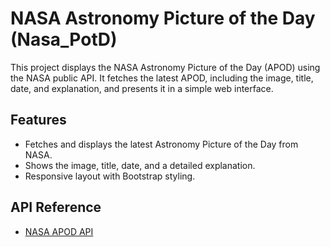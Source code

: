 # NASA Astronomy Picture of the Day (Nasa_PotD)

This project displays the NASA Astronomy Picture of the Day (APOD) using the NASA public API. It fetches the latest APOD, including the image, title, date, and explanation, and presents it in a simple web interface.

## Features

- Fetches and displays the latest Astronomy Picture of the Day from NASA.
- Shows the image, title, date, and a detailed explanation.
- Responsive layout with Bootstrap styling.

## API Reference

- [NASA APOD API](https://api.nasa.gov/)

